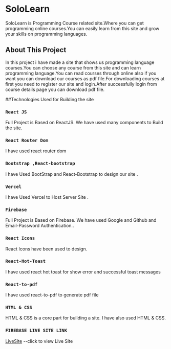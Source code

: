 # SoloLearn

SoloLearn is Programming Course related site.Where you can get programming online courses.You can easily learn from this site and grow your skills on programming languages.



## About This Project

In this project i have made a site that shows us programming language courses.You can choose any course from this site and can learn programming language.You can read courses through online also if you want you can download our courses as pdf file.For downloading courses at first you need to register our site and login.After successfully login from course details page you can download pdf file.   

##Technologies Used for Building the site

### `React JS `

Full Project is Based on ReactJS. We have used many components to Build the site.

### `React Router Dom`
I have used react router dom

### `Bootstrap ,React-bootstrap`

I have Used BootStrap and React-Bootstrap to design our site .

### `Vercel`
I have Used Vercel to Host Server Site .


### `Firebase`
Full Project is Based on Firebase. We have used Google and Github and Email-Password Authentication..

### `React Icons`

React Icons have been used to design.

### `React-Hot-Toast`
I have used react hot toast for show error and successful toast messages

### `React-to-pdf`
I have used react-to-pdf to generate pdf file

### `HTML & CSS`

HTML & CSS is a core part for building a site. I have also used HTML & CSS.

### `FIREBASE LIVE SITE LINK`
[LiveSite]() --click to view Live Site